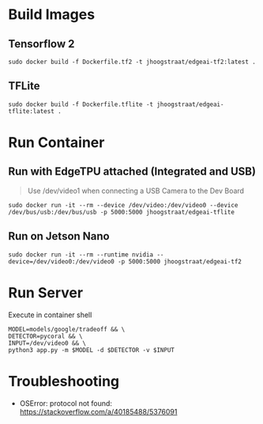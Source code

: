 # Build Images
## Tensorflow 2
```
sudo docker build -f Dockerfile.tf2 -t jhoogstraat/edgeai-tf2:latest .
```
## TFLite
```
sudo docker build -f Dockerfile.tflite -t jhoogstraat/edgeai-tflite:latest .
```

# Run Container
## Run with EdgeTPU attached (Integrated and USB)
> Use /dev/video1 when connecting a USB Camera to the Dev Board
```
sudo docker run -it --rm --device /dev/video:/dev/video0 --device /dev/bus/usb:/dev/bus/usb -p 5000:5000 jhoogstraat/edgeai-tflite
```

## Run on Jetson Nano
```
sudo docker run -it --rm --runtime nvidia --device=/dev/video0:/dev/video0 -p 5000:5000 jhoogstraat/edgeai-tf2
```

# Run Server
Execute in container shell
```
MODEL=models/google/tradeoff && \
DETECTOR=pycoral && \
INPUT=/dev/video0 && \
python3 app.py -m $MODEL -d $DETECTOR -v $INPUT
```

# Troubleshooting
- OSError: protocol not found: https://stackoverflow.com/a/40185488/5376091

